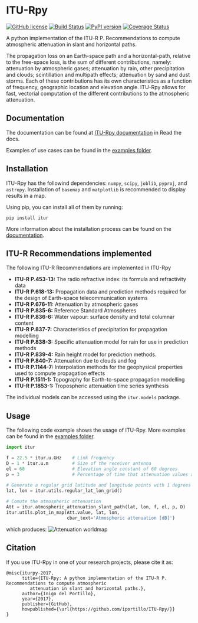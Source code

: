 # ITU-Rpy 
[![GitHub license](https://img.shields.io/badge/license-MIT-lightgrey.svg)](https://raw.githubusercontent.com/Carthage/Carthage/master/LICENSE.md) [![Build Status](https://travis-ci.org/iportillo/ITU-Rpy.svg?branch=master)](https://travis-ci.org/iportillo/ITU-Rpy) [![PyPI version](https://badge.fury.io/py/itur.svg)](https://badge.fury.io/py/itur) [![Coverage Status](https://coveralls.io/repos/github/iportillo/ITU-Rpy/badge.svg?branch=master)](https://coveralls.io/github/iportillo/ITU-Rpy?branch=master)

A python implementation of the ITU-R P. Recommendations to compute atmospheric attenuation in slant and horizontal paths.

The propagation loss on an Earth-space path and a horizontal-path, relative to the free-space loss, is the sum of different contributions, namely:  attenuation by atmospheric gases; attenuation by rain, other precipitation and clouds; scintillation and multipath effects; attenuation by sand and dust storms. Each of these contributions has its own characteristics as a function of frequency, geographic location and elevation angle. ITU-Rpy allows for fast, vectorial computation of the different contributions to the atmospheric attenuation. 

## Documentation
The documentation can be found at [ITU-Rpy documentation](http://itu-rpy.readthedocs.io/en/latest/index.html) in Read the docs.

Examples of use cases can be found in the [examples folder](https://github.com/iportillo/ITU-Rpy/tree/master/examples).

## Installation
ITU-Rpy has the followind dependencies: `numpy`, `scipy`, `joblib`, `pyproj`, and `astropy`. Installation of `basemap` and `matplotlib` is recommended to display results in a map.

Using pip, you can install all of them by running:
```console
pip install itur
```

More information about the installation process can be found on the [documentation](https://github.com/iportillo/ITU-Rpy/blob/master/docs/installation.rst).

## ITU-R Recommendations implemented
The following ITU-R Recommendations are implemented in ITU-Rpy
*   **ITU-R P.453-13:** The radio refractive index: its formula and refractivity data
*   **ITU-R P.618-13:** Propagation data and prediction methods required for the design of Earth-space telecommunication systems
*   **ITU-R P.676-11:** Attenuation by atmospheric gases
*   **ITU-R P.835-6:** Reference Standard Atmospheres
*   **ITU-R P.836-6:** Water vapour: surface density and total columnar content
*   **ITU-R P.837-7:** Characteristics of precipitation for propagation modelling
*   **ITU-R P.838-3:** Specific attenuation model for rain for use in prediction methods
*   **ITU-R P.839-4:** Rain height model for prediction methods.
*   **ITU-R P.840-7:** Attenuation due to clouds and fog 
*   **ITU-R P.1144-7:** Interpolation methods for the geophysical properties used to compute propagation effects 
*   **ITU-R P.1511-1:** Topography for Earth-to-space propagation modelling
*   **ITU-R P.1853-1:** Tropospheric attenuation time series synthesis

The individual models can be accessed using the `itur.models` package.

## Usage
The following code example shows the usage of ITU-Rpy. More examples can be found in the [examples folder](https://github.com/iportillo/ITU-Rpy/tree/master/examples).
```python
import itur

f = 22.5 * itur.u.GHz    # Link frequency
D = 1 * itur.u.m         # Size of the receiver antenna
el = 60                  # Elevation angle constant of 60 degrees
p = 3                    # Percentage of time that attenuation values are exceeded.
	
# Generate a regular grid latitude and longitude points with 1 degrees resolution	
lat, lon = itur.utils.regular_lat_lon_grid() 

# Comute the atmospheric attenuation
Att = itur.atmospheric_attenuation_slant_path(lat, lon, f, el, p, D) 
itur.utils.plot_in_map(Att.value, lat, lon, 
                       cbar_text='Atmospheric attenuation [dB]')
```
which produces:
![Attenuation worldmap](https://raw.githubusercontent.com/iportillo/ITU-Rpy/master/docs/images/att_world.png)

## Citation
If you use ITU-Rpy in one of your research projects, please cite it as:

```
@misc{iturpy-2017,
      title={ITU-Rpy: A python implementation of the ITU-R P. Recommendations to compute atmospheric
	     attenuation in slant and horizontal paths.},
      author={Inigo del Portillo},
      year={2017},
      publisher={GitHub},
      howpublished={\url{https://github.com/iportillo/ITU-Rpy/}}
}
```

